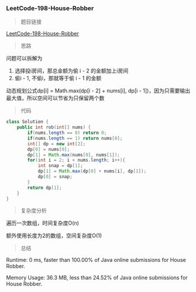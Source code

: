 ### LeetCode-198-House-Robber

> 题目链接

[LeetCode-198-House-Robber](https://leetcode.com/problems/house-robber/)

> 思路

问题可以拆解为

1. 选择投i房间，那总金额为偷 i - 2 的金额加上i房间
2. 偷i - 1, 不偷i，那就等于偷 i - 1 的金额

动态规划公式dp[i] = Math.max(dp[i - 2] + nums[i], dp[i - 1])，因为只需要输出最大值，所以空间可以节省为只保留两个数

> 代码

```java
class Solution {
    public int rob(int[] nums) {
        if(nums.length == 0) return 0;
        if(nums.length == 1) return nums[0];
        int[] dp = new int[2];
        dp[0] = nums[0];
        dp[1] = Math.max(nums[0], nums[1]);
        for(int i = 2; i < nums.length; i++){
            int snap = dp[1];
            dp[1] = Math.max(dp[0] + nums[i], dp[1]);
            dp[0] = snap;
        }
        return dp[1];
    }
}
```

> 复杂度分析

遍历一次数组，时间复杂度O(n)

额外使用长度为2的数组，空间复杂度O(1)

> 总结

Runtime: 0 ms, faster than 100.00% of Java online submissions for House Robber.

Memory Usage: 36.3 MB, less than 24.52% of Java online submissions for House Robber.
